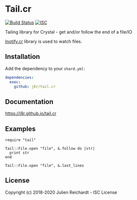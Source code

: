 # Tail.cr

[![Build Status](https://cloud.drone.io/api/badges/j8r/tail.cr/status.svg)](https://cloud.drone.io/j8r/tail.cr)
[![ISC](https://img.shields.io/badge/License-ISC-blue.svg?style=flat-square)](https://en.wikipedia.org/wiki/ISC_license)

Tailing library for Crystal - get and/or follow the end of a file/IO

[Inotify.cr](https://github.com/petoem/inotify.cr) library is used to watch files.

## Installation

Add the dependency to your `shard.yml`:

```yaml
dependencies:
  exec:
    github: j8r/tail.cr
```

## Documentation

https://j8r.github.io/tail.cr

## Examples

```crystal
require "tail"

Tail::File.open "file", &.follow do |str|
  print str
end

Tail::File.open "file", &.last_lines
```

## License                                                                                                 

Copyright (c) 2018-2020 Julien Reichardt - ISC License
